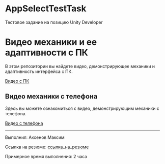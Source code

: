 # AppSelectTestTask
Тестовое задание на позицию Unity Developer

# Видео механики и ее адаптивности с ПК

В этом репозитории вы найдете видео, демонстрирующее механики и адаптивность интерфейса с ПК.

[Видео с ПК](https://disk.yandex.ru/i/etbeHNMkHjAROQ)

## Видео механики с телефона

Здесь вы можете ознакомиться с видео, демонстрирующим механики с телефона.

[Видео с телефона](https://disk.yandex.ru/i/1HmlbDN5cpVCYw)

---

Выполнил: Аксенов Максим

Ссылка на резюме: [ссылка_на_резюме](ссылка)

Примерное время выполнения: 2 часа
